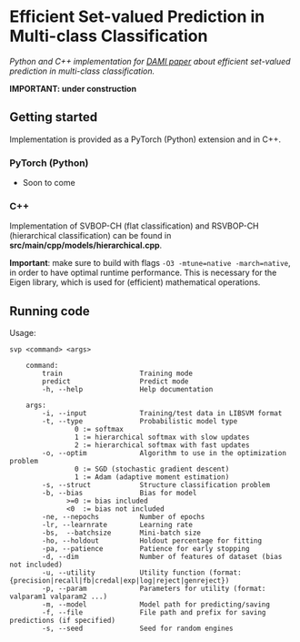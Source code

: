 # Efficient Set-valued Prediction in Multi-class Classification

*Python and C++ implementation for [DAMI paper](https://doi.org/10.1007/s10618-021-00751-x) about efficient set-valued prediction in multi-class classification.*


**IMPORTANT: under construction**

## Getting started

Implementation is provided as a PyTorch (Python) extension and in C++.

### PyTorch (Python)

* Soon to come

### C++

Implementation of SVBOP-CH (flat classification) and RSVBOP-CH (hierarchical classification) can be found in **src/main/cpp/models/hierarchical.cpp**. 

**Important**: make sure to build with flags `-O3 -mtune=native -march=native`, in order to have optimal runtime performance. This is necessary for the Eigen library, which is used for (efficient) mathematical operations.

## Running code 

Usage: 
```
svp <command> <args>

    command:
        train                   Training mode
        predict                 Predict mode
        -h, --help              Help documentation
    
    args:
        -i, --input             Training/test data in LIBSVM format
        -t, --type              Probabilistic model type
                0 := softmax
                1 := hierarchical softmax with slow updates
                2 := hierarchical softmax with fast updates
        -o, --optim             Algorithm to use in the optimization problem
                0 := SGD (stochastic gradient descent)
                1 := Adam (adaptive moment estimation)
        -s, --struct            Structure classification problem
        -b, --bias              Bias for model 
              >=0 := bias included 
              <0  := bias not included 
        -ne, --nepochs          Number of epochs
        -lr, --learnrate        Learning rate 
        -bs,  --batchsize       Mini-batch size
        -ho, --holdout          Holdout percentage for fitting
        -pa, --patience         Patience for early stopping
        -d, --dim               Number of features of dataset (bias not included)
        -u, --utility           Utility function (format: {precision|recall|fb|credal|exp|log|reject|genreject})
        -p, --param             Parameters for utility (format: valparam1 valparam2 ...)
        -m, --model             Model path for predicting/saving
        -f, --file              File path and prefix for saving predictions (if specified)  
        -s, --seed              Seed for random engines       
```
